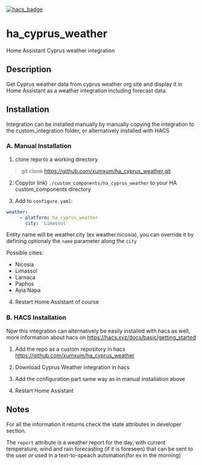 [![hacs_badge](https://img.shields.io/badge/HACS-Custom-41BDF5.svg?style=for-the-badge)](https://github.com/hacs/integration)

# ha_cyprus_weather
Home Assistant Cyprus weather integration

## Description
Get Cyprus weather data from cyprus weather org site and display it in Home Assistant as a weather integration including forecast data.

## Installation
Integration can be installed manually by manually copying the integration to the custom_integration folder, or alternatively installed with HACS

### A. Manual Installation
1. clone repo to a working directory
> git clone https://github.com/xumxum/ha_cyprus_weather.git

2. Copy(or link) `./custom_components/ha_cyprus_weather` to your  HA custom_components directory

3. Add to `configure.yaml`:
```yaml
weather:
     - platform: ha_cyprus_weather
       city: 'Limassol'
```
Entity name will be weather.city (ex weather.nicosia), you can override it by defining optionaly the `name` parameter along the `city`

Possible cities:
- Nicosia
- Limassol
- Larnaca
- Paphos
- Ayia Napa

4. Restart Home Assistant of course

### B. HACS Installation
Now this integration can alternatively be easily installed with hacs as well, more information about hacs on 
https://hacs.xyz/docs/basic/getting_started

1. Add the repo as a custom repository in hacs  
   https://github.com/xumxum/ha_cyprus_weather

2. Download Cyprus Weather integration in hacs

3. Add the configuration part same way as in manual installation above

4. Restart Home Assistant

## Notes


For all the information it returns check the state attributes in developer section.

The `report` attribute is a weather report for the day, with current temperature, wind and rain forecasting (if it is foreseen) that can be sent to the user or used in a text-to-speach automation(for ex in the morning)
